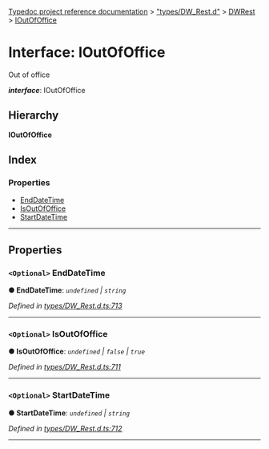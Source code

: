 [Typedoc project reference documentation](../README.md) > ["types/DW_Rest.d"](../modules/_types_dw_rest_d_.md) > [DWRest](../modules/_types_dw_rest_d_.dwrest.md) > [IOutOfOffice](../interfaces/_types_dw_rest_d_.dwrest.ioutofoffice.md)

# Interface: IOutOfOffice

Out of office

*__interface__*: IOutOfOffice

## Hierarchy

**IOutOfOffice**

## Index

### Properties

* [EndDateTime](_types_dw_rest_d_.dwrest.ioutofoffice.md#enddatetime)
* [IsOutOfOffice](_types_dw_rest_d_.dwrest.ioutofoffice.md#isoutofoffice)
* [StartDateTime](_types_dw_rest_d_.dwrest.ioutofoffice.md#startdatetime)

---

## Properties

<a id="enddatetime"></a>

### `<Optional>` EndDateTime

**● EndDateTime**: *`undefined` \| `string`*

*Defined in [types/DW_Rest.d.ts:713](https://github.com/DocuWare/REST-Sample-TS/blob/a4697e2/src/types/DW_Rest.d.ts#L713)*

___
<a id="isoutofoffice"></a>

### `<Optional>` IsOutOfOffice

**● IsOutOfOffice**: *`undefined` \| `false` \| `true`*

*Defined in [types/DW_Rest.d.ts:711](https://github.com/DocuWare/REST-Sample-TS/blob/a4697e2/src/types/DW_Rest.d.ts#L711)*

___
<a id="startdatetime"></a>

### `<Optional>` StartDateTime

**● StartDateTime**: *`undefined` \| `string`*

*Defined in [types/DW_Rest.d.ts:712](https://github.com/DocuWare/REST-Sample-TS/blob/a4697e2/src/types/DW_Rest.d.ts#L712)*

___

